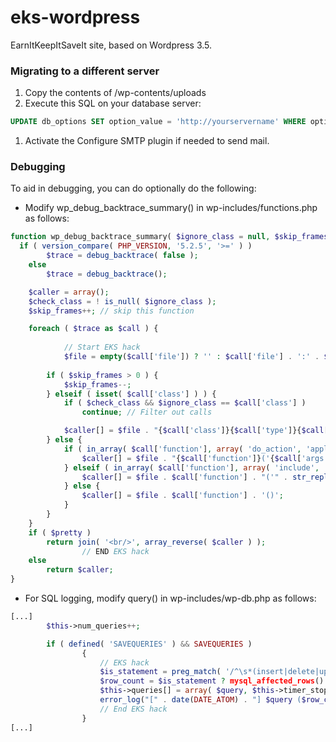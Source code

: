 eks-wordpress
=============

EarnItKeepItSaveIt site, based on Wordpress 3.5.

### Migrating to a different server

1. Copy the contents of /wp-contents/uploads
1. Execute this SQL on your database server:

```sql
UPDATE db_options SET option_value = 'http://yourservername' WHERE option_name IN ('siteurl', 'home');
```
1. Activate the Configure SMTP plugin if needed to send mail.

### Debugging

To aid in debugging, you can do optionally do the following:

* Modify wp_debug_backtrace_summary() in wp-includes/functions.php as follows:

```php
function wp_debug_backtrace_summary( $ignore_class = null, $skip_frames = 0, $pretty = true ) {
  if ( version_compare( PHP_VERSION, '5.2.5', '>=' ) )
		$trace = debug_backtrace( false );
	else
		$trace = debug_backtrace();

	$caller = array();
	$check_class = ! is_null( $ignore_class );
	$skip_frames++; // skip this function

	foreach ( $trace as $call ) {
            
            // Start EKS hack 
            $file = empty($call['file']) ? '' : $call['file'] . ':' . $call['line'] . " ";       
            
		if ( $skip_frames > 0 ) {
			$skip_frames--;
		} elseif ( isset( $call['class'] ) ) {
			if ( $check_class && $ignore_class == $call['class'] )
				continue; // Filter out calls

			$caller[] = $file . "{$call['class']}{$call['type']}{$call['function']}";
		} else {
			if ( in_array( $call['function'], array( 'do_action', 'apply_filters' ) ) ) {
				$caller[] = $file . "{$call['function']}('{$call['args'][0]}')";
			} elseif ( in_array( $call['function'], array( 'include', 'include_once', 'require', 'require_once' ) ) ) {
				$caller[] = $file . $call['function'] . "('" . str_replace( array( WP_CONTENT_DIR, ABSPATH ) , '', $call['args'][0] ) . "')";
			} else {
				$caller[] = $file . $call['function'] . '()';
			}
		}
	}
	if ( $pretty )
		return join( '<br/>', array_reverse( $caller ) );
                // END EKS hack
	else
		return $caller;
}
```

* For SQL logging, modify query() in wp-includes/wp-db.php as follows:

```php
[...]
		$this->num_queries++;

		if ( defined( 'SAVEQUERIES' ) && SAVEQUERIES )
                {
                    // EKS hack
                    $is_statement = preg_match( '/^\s*(insert|delete|update|replace)\s/i', $query );
                    $row_count = $is_statement ? mysql_affected_rows() : mysql_num_rows ( $this->result );
                    $this->queries[] = array( $query, $this->timer_stop(), $this->get_caller(),  $row_count);
                    error_log("[" . date(DATE_ATOM) . "] $query ($row_count)\n", 3, dirname(ini_get('error_log')) . '/' . 'sql.log');
                    // End EKS hack
                }
[...]
```
